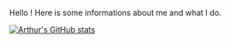 Hello ! Here is some informations about me and what I do.

[![Arthur's GitHub stats](https://github-readme-stats.vercel.app/api?username=Arthur-PI&show_icons=true&theme=radical)](https://github.com/anuraghazra/github-readme-stats)
